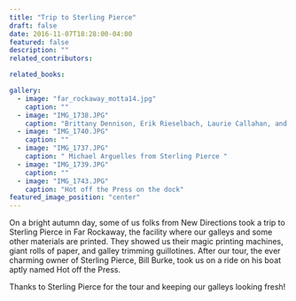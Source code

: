 ```yaml
---
title: "Trip to Sterling Pierce"
draft: false
date: 2016-11-07T18:28:00-04:00
featured: false
description: ""
related_contributors:

related_books:

gallery:
  - image: "far_rockaway_motta14.jpg"
    caption: ""
  - image: "IMG_1738.JPG"
    caption: "Brittany Dennison, Erik Rieselbach, Laurie Callahan, and Sterling Pierce owner Bill Burke"
  - image: "IMG_1740.JPG"
    caption: ""
  - image: "IMG_1737.JPG"
    caption: " Michael Arguelles from Sterling Pierce "
  - image: "IMG_1739.JPG"
    caption: ""
  - image: "IMG_1743.JPG"
    caption: "Hot off the Press on the dock"
featured_image_position: "center"
---
```


On a bright autumn day, some of us folks from New Directions took a trip to Sterling Pierce in Far Rockaway, the facility where our galleys and some other materials are printed. They showed us their magic printing machines, giant rolls of paper, and galley trimming guillotines. After our tour, the ever charming owner of Sterling Pierce, Bill Burke, took us on a ride on his boat aptly named Hot off the Press.

Thanks to Sterling Pierce for the tour and keeping our galleys looking fresh!

